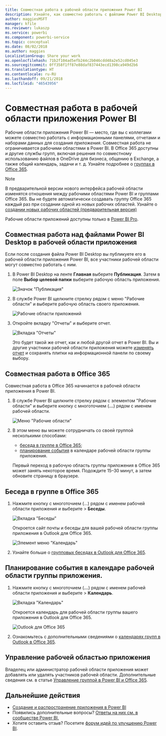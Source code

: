 ```yaml
---
title: Совместная работа в рабочей области приложения Power BI
description: Узнайте, как совместно работать с файлами Power BI Desktop в рабочей области приложения, используя такие возможности службы Office 365, как предоставление общего доступа к файлам в OneDrive для бизнеса, общение в Exchange, календарь и задачи.
author: maggiesMSFT
manager: kfile
ms.reviewer: lukaszp
ms.service: powerbi
ms.component: powerbi-service
ms.topic: conceptual
ms.date: 08/02/2018
ms.author: maggies
LocalizationGroup: Share your work
ms.openlocfilehash: 71b2f104ad5efb244c2b046cdd48a2e52cd045e3
ms.sourcegitcommit: 0ff358f1ff87e88daf837443ecd1398ca949d2b6
ms.translationtype: HT
ms.contentlocale: ru-RU
ms.lasthandoff: 09/21/2018
ms.locfileid: "46543956"
---
```

# <a name="collaborate-in-your-power-bi-app-workspace"></a>Совместная работа в рабочей области приложения Power BI
Рабочие области приложения Power BI — место, где вы с коллегами можете совместно работать с информационными панелями, отчетами и наборами данных для создания *приложения*. Совместная работа не ограничивается рабочими областями в Power BI. В Office 365 доступны и другие службы групп, включая решения по совместному использованию файлов в OneDrive для бизнеса, общению в Exchange, а также общий календарь, задачи и т. д. Узнайте подробнее о [группах в Office 365](https://support.office.com/article/Create-a-group-in-Office-365-7124dc4c-1de9-40d4-b096-e8add19209e9).

> [!NOTE]
> В предварительной версии нового интерфейса рабочей области изменятся отношения между рабочими областями Power BI и группами Office 365. Вы не будете автоматически создавать группу Office 365 каждый раз при создании одной из новых рабочих областей. Узнайте о [создании новых рабочих областей (предварительная версия)](service-create-the-new-workspaces.md)

Рабочие области приложений доступны только в [Power BI Pro](service-free-vs-pro.md).

## <a name="collaborate-on-power-bi-desktop-files-in-your-app-workspace"></a>Совместная работа над файлами Power BI Desktop в рабочей области приложения
Если после создания файла Power BI Desktop вы публикуете его в рабочей области приложения Power BI, все участники рабочей области могут совместно работать с ним.

1. В Power BI Desktop на ленте **Главная** выберите **Публикация**. Затем в поле **Выбор целевой папки** выберите рабочую область приложения.
   
    ![Значок "Публикация"](media/service-collaborate-power-bi-workspace/power-bi-group-publish-pbix.png)
2. В службе Power BI щелкните стрелку рядом с меню "Рабочие области" и выберите рабочую область своего приложения.
   
    ![Рабочие области приложений](media/service-collaborate-power-bi-workspace/power-bi-workspace-nav-arrow.png)
3. Откройте вкладку "Отчеты" и выберите отчет.
   
    ![Вкладка "Отчеты"](media/service-collaborate-power-bi-workspace/power-bi-workspace-report.png)
   
    Это будет такой же отчет, как и любой другой отчет в Power BI. Вы и другие участники рабочей области приложения можете [изменять отчет](consumer/end-user-reports.md) и сохранять плитки на информационной панели по своему выбору.

## <a name="collaborate-in-office-365"></a>Совместная работа в Office 365
Совместная работа в Office 365 начинается в рабочей области приложения в Power BI.

1. В службе Power BI щелкните стрелку рядом с элементом "Рабочие области" и выберите кнопку с многоточием (**…**) рядом с именем рабочей области. 
   
   ![Меню "Рабочие области"](media/service-collaborate-power-bi-workspace/power-bi-app-ellipsis.png)
2. В этом меню вы можете сотрудничать со своей группой несколькими способами: 
   
   * [беседа в группе в Office 365](service-collaborate-power-bi-workspace.md#have-a-group-conversation-in-office-365);
   * [планирование события](service-collaborate-power-bi-workspace.md#schedule-an-event-on-the-group-workspace-calendar) в календаре рабочей области группы приложения.
   
   Первый переход в рабочую область группы приложения в Office 365 может занять некоторое время. Подождите 15–30 минут, а затем обновите страницу в браузере.

## <a name="have-a-group-conversation-in-office-365"></a>Беседа в группе в Office 365
1. Нажмите кнопку с многоточием (…) рядом с именем рабочей области приложения и выберите \> **Беседы**. 
   
    ![Вкладка "Беседы"](media/service-collaborate-power-bi-workspace/power-bi-app-ellipsis.png)
   
   Откроется сайт почты и беседы для вашей рабочей области группы приложения в Outlook для Office 365.
   
   ![Элемент меню "Календарь"](media/service-collaborate-power-bi-workspace/pbi_grps_o365convo.png)
2. Узнайте больше о [групповых беседах в Outlook для Office 365](https://support.office.com/Article/Have-a-group-conversation-a0482e24-a769-4e39-a5ba-a7c56e828b22).

## <a name="schedule-an-event-on-the-apps-group-workspace-calendar"></a>Планирование события в календаре рабочей области группы приложения.
1. Нажмите кнопку с многоточием (**…**) рядом с именем рабочей области приложения и выберите \> **Календарь**. 
   
   ![Вкладка "Календарь"](media/service-collaborate-power-bi-workspace/power-bi-app-ellipsis.png)
   
   Откроется календарь для рабочей области группы вашего приложения в Outlook для Office 365.
   
   ![Outlook для Office 365](media/service-collaborate-power-bi-workspace/pbi_grps_o365_calendar.png)
2. Ознакомьтесь с дополнительными сведениями о [календарях групп в Outlook в Office 365](https://support.office.com/Article/Add-edit-and-subscribe-to-group-events-0cf1ad68-1034-4306-b367-d75e9818376a).

## <a name="manage-an-app-workspace"></a>Управление рабочей областью приложения
Владелец или администратор рабочей области приложения может добавлять или удалять участников рабочей области. Дополнительные сведения см. в статье [Управление группой в Power BI и Office 365](service-manage-app-workspace-in-power-bi-and-office-365.md).

## <a name="next-steps"></a>Дальнейшие действия
* [Создание и распространение приложения в Power BI](consumer/end-user-create-apps.md)
* Появились дополнительные вопросы? [Ответы на них см. в сообществе Power BI.](http://community.powerbi.com/)
* Хотите оставить отзыв? Посетите [форум идей по улучшению Power BI](https://ideas.powerbi.com/forums/265200-power-bi).


